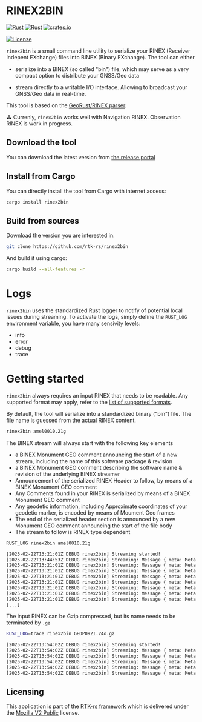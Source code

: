 RINEX2BIN
=========

[![Rust](https://github.com/rtk-rs/rinex2bin/actions/workflows/rust.yml/badge.svg)](https://github.com/rtk-rs/rinex2bin/actions/workflows/rust.yml)
[![Rust](https://github.com/rtk-rs/rinex2bin/actions/workflows/daily.yml/badge.svg)](https://github.com/rtk-rs/rinex2bin/actions/workflows/daily.yml)
[![crates.io](https://img.shields.io/crates/v/rinex2bin.svg)](https://crates.io/crates/rinex2bin)

[![License](https://img.shields.io/badge/license-MPL_2.0-orange?style=for-the-badge&logo=mozilla)](https://github.com/rtk-rs/rinex2bin/blob/main/LICENSE)

`rinex2bin` is a small command line utility to serialize your RINEX (Receiver Indepent EXchange) files
into BINEX (Binary EXchange). The tool can either

- serialize into a BINEX (so called "bin") file,
which may serve as a very compact option to distribute your GNSS/Geo data

- stream directly to a writable I/O interface. Allowing to broadcast your GNSS/Geo data
in real-time.

This tool is based on the [GeoRust/RINEX parser](https://github.com/georust/rinex).

:warning: Currenly, `rinex2bin` works well with Navigation RINEX. Observation RINEX is work in progress.

## Download the tool

You can download the latest version from [the release portal](https://github.com/rtk-rs/rinex2bin/releases)

## Install from Cargo

You can directly install the tool from Cargo with internet access:

```bash
cargo install rinex2bin
```

## Build from sources

Download the version you are interested in:

```bash
git clone https://github.com/rtk-rs/rinex2bin
```

And build it using cargo:

```bash
cargo build --all-features -r
```

Logs
====

`rinex2bin` uses the standardized Rust logger to notify of potential local issues
during streaming. To activate the logs, 
simply define the `RUST_LOG` environment variable, you have many sensivity levels:

- info
- error
- debug
- trace

Getting started
===============

`rinex2bin` always requires an input RINEX that needs to be readable.
Any supported format may apply, refer to the [list of supported formats](https://github.com/georust/rinex).

By default, the tool will serialize into a standardized binary ("bin") file. The file name
is guessed from the actual RINEX content.

```bash
rinex2bin amel0010.21g
```

The BINEX stream will always start with the following key elements

- a BINEX Monument GEO comment announcing the start of a new stream,
including the name of this software package & revision
- a BINEX Monument GEO comment describing the software name & revision
of the underlying BINEX streamer
- Announcement of the serialized RINEX Header to follow, by means of a BINEX Monument GEO comment
- Any Comments found in your RINEX is serialized by means of a BINEX Monument GEO comment
- Any geodetic information, including Approximate coordinates of your geodetic marker, is encoded
by means of Moument Geo frames
- The end of the serialized header section is announced by a new Monument GEO comment
announcing the start of the file body
- The stream to follow is RINEX type dependent

```bash
RUST_LOG rinex2bin amel0010.21g

[2025-02-22T13:21:01Z DEBUG rinex2bin] Streaming started!
[2025-02-22T13:44:53Z DEBUG rinex2bin] Streaming: Message { meta: Meta { reversed: false, enhanced_crc: false, big_endian: true }, record: MonumentGeo(MonumentGeoRecord { epoch: 2020-12-31T23:45:00 UTC, meta: RNX2BIN, comments: ["rtk-rs/rinex2bin v0.0.1 from V2 Glonass NAVIGATION DATA", "Stream starting!"], frames: [GeoStringFrame { fid: SoftwareName, string: "geo-rust v0.17.0-beta" }] }) }
[2025-02-22T13:21:01Z DEBUG rinex2bin] Streaming: Message { meta: Meta { reversed: false, enhanced_crc: false, big_endian: true }, record: MonumentGeo(MonumentGeoRecord { epoch: 2020-12-31T23:45:00 UTC, meta: RNX2BIN, comments: [], frames: [GeoStringFrame { fid: SoftwareName, string: "geo-rust v0.17.0-beta" }] }) }
[2025-02-22T13:21:01Z DEBUG rinex2bin] Streaming: Message { meta: Meta { reversed: false, enhanced_crc: false, big_endian: true }, record: MonumentGeo(MonumentGeoRecord { epoch: 2020-12-31T23:45:00 UTC, meta: RNX2BIN, comments: ["RINEX Header comments following!"], frames: [GeoStringFrame { fid: SoftwareName, string: "geo-rust v0.17.0-beta" }] }) }
[2025-02-22T13:21:01Z DEBUG rinex2bin] Streaming: Message { meta: Meta { reversed: false, enhanced_crc: false, big_endian: true }, record: MonumentGeo(MonumentGeoRecord { epoch: 2020-12-31T23:45:00 UTC, meta: RNX2BIN, comments: ["Linux 2.4.21-27.ELsmp|Opteron|gcc|Linux 64|=+", "GN-RINEX 1.3        Geo++ GmbH          31-DEC-20 23:59", "gfzrnx-1.13-7761    FILE MERGE          20210101 010301 UTC"], frames: [GeoStringFrame { fid: SoftwareName, string: "geo-rust v0.17.0-beta" }] }) }
[2025-02-22T13:21:01Z DEBUG rinex2bin] Streaming: Message { meta: Meta { reversed: false, enhanced_crc: false, big_endian: true }, record: MonumentGeo(MonumentGeoRecord { epoch: 2020-12-31T23:45:00 UTC, meta: RNX2BIN, comments: ["RINEX Record starting!"], frames: [GeoStringFrame { fid: SoftwareName, string: "geo-rust v0.17.0-beta" }] }) }
[2025-02-22T13:21:01Z DEBUG rinex2bin] Streaming: Message { meta: Meta { reversed: false, enhanced_crc: false, big_endian: true }, record: EphemerisFrame(GLO(GLOEphemeris { slot: 0, day: 0, tod_s: 0, clock_offset_s: -4.20100986958e-5, clock_rel_freq_bias: 0.0, t_k_sec: 0, x_km: 18170.6850586, vel_x_km: 0.818475723267, acc_x_km: 2.79396772385e-9, y_km: 18170.6850586, vel_y_km: 0.75625038147, acc_y_km: 9.31322574615e-10, z_km: 18170.6850586, vel_z_km: -3.34566307068, acc_z_km: -2.79396772385e-9, sv_health: 0, freq_channel: 0, age_op_days: 0, leap_s: 0, tau_gps_s: 0.0, l1_l2_gd: 0.0 })) }
[2025-02-22T13:21:01Z DEBUG rinex2bin] Streaming: Message { meta: Meta { reversed: false, enhanced_crc: false, big_endian: true }, record: EphemerisFrame(GLO(GLOEphemeris { slot: 0, day: 0, tod_s: 0, clock_offset_s: 0.000461053103209, clock_rel_freq_bias: 1.81898940355e-12, t_k_sec: 0, x_km: -8955.04199219, vel_x_km: 1.43687725067, acc_x_km: -4.65661287308e-9, y_km: -8955.04199219, vel_y_km: 1.5303068161, acc_y_km: -9.31322574615e-10, z_km: -8955.04199219, vel_z_km: 2.66476726532, acc_z_km: 9.31322574615e-10, sv_health: 0, freq_channel: 0, age_op_days: 0, leap_s: 0, tau_gps_s: 0.0, l1_l2_gd: 0.0 })) }
[2025-02-22T13:21:01Z DEBUG rinex2bin] Streaming: Message { meta: Meta { reversed: false, enhanced_crc: false, big_endian: true }, record: EphemerisFrame(GLO(GLOEphemeris { slot: 0, day: 0, tod_s: 0, clock_offset_s: 2.83820554614e-5, clock_rel_freq_bias: 0.0, t_k_sec: 0, x_km: 15025.2294922, vel_x_km: 1.75297737122, acc_x_km: 9.31322574615e-10, y_km: 15025.2294922, vel_y_km: -0.947224617004, acc_y_km: -9.31322574615e-10, z_km: 15025.2294922, vel_z_km: -2.76998615265, acc_z_km: -2.79396772385e-9, sv_health: 0, freq_channel: 0, age_op_days: 0, leap_s: 0, tau_gps_s: 0.0, l1_l2_gd: 0.0 })) }
[...]
```

The input RINEX can be Gzip compressed, but its name needs to be terminated by `.gz`

```bash
RUST_LOG=trace rinex2bin GEOP092I.24o.gz

[2025-02-22T13:54:02Z DEBUG rinex2bin] Streaming started!
[2025-02-22T13:54:02Z DEBUG rinex2bin] Streaming: Message { meta: Meta { reversed: false, enhanced_crc: false, big_endian: true }, record: MonumentGeo(MonumentGeoRecord { epoch: 2024-04-01T08:30:58.442760200 UTC, meta: RNX2BIN, comments: ["rtk-rs/rinex2bin v0.0.1 from V3 MIXED OBS DATA", "Stream starting!"], frames: [GeoStringFrame { fid: SoftwareName, string: "geo-rust v0.17.0-beta" }] }) }
[2025-02-22T13:54:02Z DEBUG rinex2bin] Streaming: Message { meta: Meta { reversed: false, enhanced_crc: false, big_endian: true }, record: MonumentGeo(MonumentGeoRecord { epoch: 2024-04-01T08:30:58.442760200 UTC, meta: RNX2BIN, comments: [], frames: [GeoStringFrame { fid: SoftwareName, string: "geo-rust v0.17.0-beta" }, GeoStringFrame { fid: AgencyName, string: "Geo++" }, GeoStringFrame { fid: ObserverName, string: "Geo++" }, GeoStringFrame { fid: ReceiverType, string: "Xiaomi" }, GeoStringFrame { fid: ReceiverNumber, string: "unknown" }, GeoStringFrame { fid: ReceiverFirmwareVersion, string: "M2007J17G" }] }) }
[2025-02-22T13:54:02Z DEBUG rinex2bin] Streaming: Message { meta: Meta { reversed: false, enhanced_crc: false, big_endian: true }, record: MonumentGeo(MonumentGeoRecord { epoch: 2024-04-01T08:30:58.442760200 UTC, meta: RNX2BIN, comments: ["RINEX Header comments following!"], frames: [GeoStringFrame { fid: SoftwareName, string: "geo-rust v0.17.0-beta" }] }) }
[2025-02-22T13:54:02Z DEBUG rinex2bin] Streaming: Message { meta: Meta { reversed: false, enhanced_crc: false, big_endian: true }, record: MonumentGeo(MonumentGeoRecord { epoch: 2024-04-01T08:30:58.442760200 UTC, meta: RNX2BIN, comments: ["************************************************************", "This file was generated by the Geo++ RINEX Logger App", "for Android devices (Version 2.1.6). If you encounter", "any issues, please send an email to android@geopp.de", "Filtering Mode: BEST", "************************************************************"], frames: [GeoStringFrame { fid: SoftwareName, string: "geo-rust v0.17.0-beta" }] }) }
[2025-02-22T13:54:02Z DEBUG rinex2bin] Streaming: Message { meta: Meta { reversed: false, enhanced_crc: false, big_endian: true }, record: MonumentGeo(MonumentGeoRecord { epoch: 2024-04-01T08:30:58.442760200 UTC, meta: RNX2BIN, comments: ["RINEX Record starting!"], frames: [GeoStringFrame { fid: SoftwareName, string: "geo-rust v0.17.0-beta" }] }) }
```

## Licensing

This application is part of the [RTK-rs framework](https://github.com/rtk-rs) which
is delivered under the [Mozilla V2 Public](https://www.mozilla.org/en-US/MPL/2.0) license.
